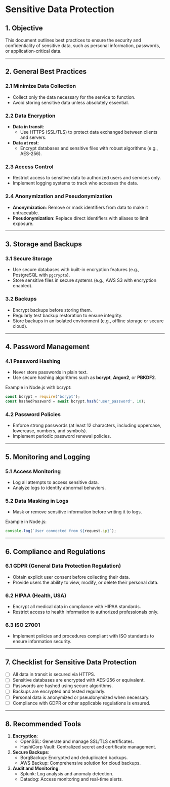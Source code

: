 # Sensitive Data Protection

## **1. Objective**

This document outlines best practices to ensure the security and confidentiality of sensitive data, such as personal information, passwords, or application-critical data.

---

## **2. General Best Practices**

### **2.1 Minimize Data Collection**

- Collect only the data necessary for the service to function.
- Avoid storing sensitive data unless absolutely essential.

### **2.2 Data Encryption**

- **Data in transit**:
  - Use HTTPS (SSL/TLS) to protect data exchanged between clients and servers.
- **Data at rest**:
  - Encrypt databases and sensitive files with robust algorithms (e.g., AES-256).

### **2.3 Access Control**

- Restrict access to sensitive data to authorized users and services only.
- Implement logging systems to track who accesses the data.

### **2.4 Anonymization and Pseudonymization**

- **Anonymization**: Remove or mask identifiers from data to make it untraceable.
- **Pseudonymization**: Replace direct identifiers with aliases to limit exposure.

---

## **3. Storage and Backups**

### **3.1 Secure Storage**

- Use secure databases with built-in encryption features (e.g., PostgreSQL with `pgcrypto`).
- Store sensitive files in secure systems (e.g., AWS S3 with encryption enabled).

### **3.2 Backups**

- Encrypt backups before storing them.
- Regularly test backup restoration to ensure integrity.
- Store backups in an isolated environment (e.g., offline storage or secure cloud).

---

## **4. Password Management**

### **4.1 Password Hashing**

- Never store passwords in plain text.
- Use secure hashing algorithms such as **bcrypt**, **Argon2**, or **PBKDF2**.

Example in Node.js with bcrypt:

```javascript
const bcrypt = require('bcrypt');
const hashedPassword = await bcrypt.hash('user_password', 10);
```

### **4.2 Password Policies**

- Enforce strong passwords (at least 12 characters, including uppercase, lowercase, numbers, and symbols).
- Implement periodic password renewal policies.

---

## **5. Monitoring and Logging**

### **5.1 Access Monitoring**

- Log all attempts to access sensitive data.
- Analyze logs to identify abnormal behaviors.

### **5.2 Data Masking in Logs**

- Mask or remove sensitive information before writing it to logs.

Example in Node.js:

```javascript
console.log(`User connected from ${request.ip}`);
```

---

## **6. Compliance and Regulations**

### **6.1 GDPR (General Data Protection Regulation)**

- Obtain explicit user consent before collecting their data.
- Provide users the ability to view, modify, or delete their personal data.

### **6.2 HIPAA (Health, USA)**

- Encrypt all medical data in compliance with HIPAA standards.
- Restrict access to health information to authorized professionals only.

### **6.3 ISO 27001**

- Implement policies and procedures compliant with ISO standards to ensure information security.

---

## **7. Checklist for Sensitive Data Protection**

- [ ]  All data in transit is secured via HTTPS.
- [ ]  Sensitive databases are encrypted with AES-256 or equivalent.
- [ ]  Passwords are hashed using secure algorithms.
- [ ]  Backups are encrypted and tested regularly.
- [ ]  Personal data is anonymized or pseudonymized when necessary.
- [ ]  Compliance with GDPR or other applicable regulations is ensured.

---

## **8. Recommended Tools**

1. **Encryption**:
    - OpenSSL: Generate and manage SSL/TLS certificates.
    - HashiCorp Vault: Centralized secret and certificate management.
2. **Secure Backups**:
    - BorgBackup: Encrypted and deduplicated backups.
    - AWS Backup: Comprehensive solution for cloud backups.
3. **Audit and Monitoring**:
    - Splunk: Log analysis and anomaly detection.
    - Datadog: Access monitoring and real-time alerts.
